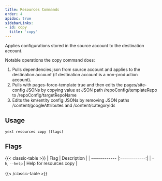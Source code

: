 ```yaml
---
title: Resources Commands
order: 4
apidoc: true
sidebarLinks:
- id: copy
  title: 'copy'
---
```


Applies configurations stored in the source account to the destination account.

Notable operations the copy command does:

1. Pulls dependencies.json from source account and applies to the destination account (if destination account is a non-production account).
2. Pulls with pages-force-template true and then edits the pages/site-config JSONs by copying value at JSON path /repoConfig/templateRepo to /repoConfig/targetRepoName
3. Edits the km/entity config JSONs by removing JSON paths /content/googleAttributes and /content/categoryIds

## Usage
```cli
yext resources copy [flags]
```

## Flags

{{< classic-table >}}
| Flag     | Description   |
| ------------- |:-------------:|
| `-h`, `--help`    | Help for resources copy |
\
\
{{< /classic-table >}}

